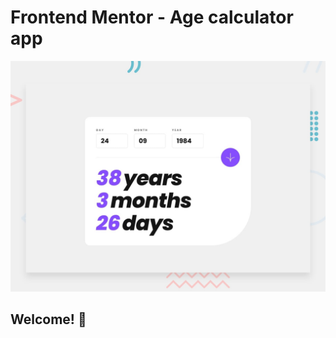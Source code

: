 # Frontend Mentor - Age calculator app

![Design preview for the Age calculator app coding challenge](./design/desktop-preview.jpg)

## Welcome! 👋
